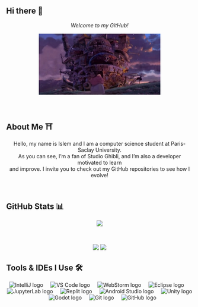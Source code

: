 ## Hi there 👋

<p align="center"><em>Welcome to my GitHub!</em></p>
<p align="center">
  <img src="assets/howl_moving_castle.jpg" alt="Howl's Castle" width="65%" />
</p>

<br />

## About Me ⛩️

<p align="center">
    Hello, my name is Islem and I am a computer science student at Paris-Saclay University. 
  <br />
    As you can see, I’m a fan of Studio Ghibli, and I’m also a developer motivated to learn
  <br />
  and improve. I invite you to check out my GitHub repositories to see how I evolve!
</p>

<br />

## GitHub Stats 📊

<p align="center">
  <img src="http://github-profile-summary-cards.vercel.app/api/cards/profile-details?username=ifoudil&theme=aura" />
</p>
<br />
<p align="center">
  <img src="http://github-profile-summary-cards.vercel.app/api/cards/repos-per-language?username=ifoudil&theme=aura" />
  <img src="http://github-profile-summary-cards.vercel.app/api/cards/productive-time?username=ifoudil&theme=aura&utcOffset=8" />
</p>

## Tools & IDEs I Use 🛠️

<p align="center">
  <img src="https://cdn.jsdelivr.net/gh/devicons/devicon/icons/intellij/intellij-original.svg" height="40" alt="IntelliJ logo" />
  <img width="12" />

  <img src="https://cdn.jsdelivr.net/gh/devicons/devicon/icons/vscode/vscode-original.svg" height="40" alt="VS Code logo" />
  <img width="12" />

  <img src="https://upload.wikimedia.org/wikipedia/commons/thumb/c/c0/WebStorm_Icon.svg/2048px-WebStorm_Icon.svg.png" height="40" alt="WebStorm logo" />
  <img width="12" />

  <img src="https://cdn.jsdelivr.net/gh/devicons/devicon/icons/eclipse/eclipse-original.svg" height="40" alt="Eclipse logo" />
  <img width="12" />

  <img src="https://cdn.jsdelivr.net/gh/devicons/devicon/icons/jupyter/jupyter-original.svg" height="40" alt="JupyterLab logo" />
  <img width="12" />
  
  <img src="https://upload.wikimedia.org/wikipedia/commons/b/b2/Repl.it_logo.svg" height="40" alt="Replit logo" />
  <img width="12" />

  <img src="https://cdn.jsdelivr.net/gh/devicons/devicon/icons/androidstudio/androidstudio-original.svg" height="40" alt="Android Studio logo" />
  <img width="12" />

  <img src="https://cdn.jsdelivr.net/gh/devicons/devicon/icons/unity/unity-original.svg" height="40" alt="Unity logo" />
  <img width="12" />

  <img src="https://cdn.jsdelivr.net/gh/devicons/devicon/icons/godot/godot-original.svg" height="40" alt="Godot logo" />
  <img width="12" />

  <img src="https://cdn.jsdelivr.net/gh/devicons/devicon/icons/git/git-original.svg" height="40" alt="Git logo" />
  <img width="12" />

  <img src="https://cdn.jsdelivr.net/gh/devicons/devicon/icons/github/github-original.svg" height="40" alt="GitHub logo" />
</p>

